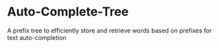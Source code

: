 # Auto-Complete-Tree
 A prefix tree to efficiently store and retrieve words based on prefixes for text auto-completion
